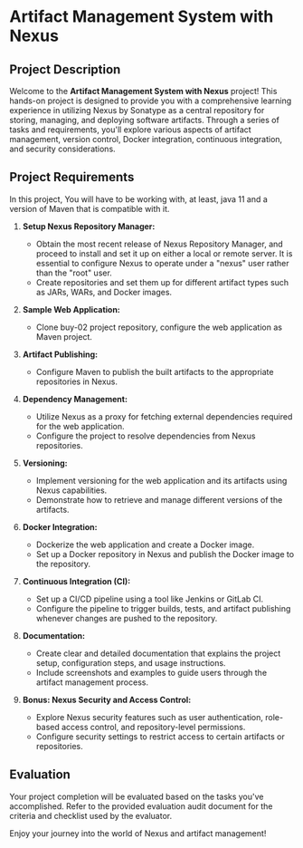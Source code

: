 # Artifact Management System with Nexus

## Project Description
Welcome to the **Artifact Management System with Nexus** project! This hands-on project is designed to provide you with a comprehensive learning experience in utilizing Nexus by Sonatype as a central repository for storing, managing, and deploying software artifacts. Through a series of tasks and requirements, you'll explore various aspects of artifact management, version control, Docker integration, continuous integration, and security considerations.

## Project Requirements
In this project, You will have to be working with, at least, java 11 and a version of Maven that is compatible with it.

1. **Setup Nexus Repository Manager:**
   - Obtain the most recent release of Nexus Repository Manager, and proceed to install and set it up on either a local or remote server. It is essential to configure Nexus to operate under a "nexus" user rather than the "root" user.
   - Create repositories and set them up for different artifact types such as JARs, WARs, and Docker images.

2. **Sample Web Application:**
   - Clone buy-02 project repository, configure the web application as Maven project.

3. **Artifact Publishing:**
   - Configure Maven to publish the built artifacts to the appropriate repositories in Nexus.

4. **Dependency Management:**
   - Utilize Nexus as a proxy for fetching external dependencies required for the web application.
   - Configure the project to resolve dependencies from Nexus repositories.

5. **Versioning:**
   - Implement versioning for the web application and its artifacts using Nexus capabilities.
   - Demonstrate how to retrieve and manage different versions of the artifacts.

6. **Docker Integration:**
   - Dockerize the web application and create a Docker image.
   - Set up a Docker repository in Nexus and publish the Docker image to the repository.

7. **Continuous Integration (CI):**
   - Set up a CI/CD pipeline using a tool like Jenkins or GitLab CI.
   - Configure the pipeline to trigger builds, tests, and artifact publishing whenever changes are pushed to the repository.

8. **Documentation:**
   - Create clear and detailed documentation that explains the project setup, configuration steps, and usage instructions.
   - Include screenshots and examples to guide users through the artifact management process.

9. **Bonus: Nexus Security and Access Control:**
   - Explore Nexus security features such as user authentication, role-based access control, and repository-level permissions.
   - Configure security settings to restrict access to certain artifacts or repositories.

## Evaluation
Your project completion will be evaluated based on the tasks you've accomplished. Refer to the provided evaluation audit document for the criteria and checklist used by the evaluator.

Enjoy your journey into the world of Nexus and artifact management!

